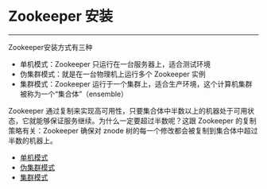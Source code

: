 # Zookeeper 安装

---

Zookeeper安装方式有三种

* 单机模式：Zookeeper 只运行在一台服务器上，适合测试环境
* 伪集群模式：就是在一台物理机上运行多个 Zookeeper 实例
* 集群模式：Zookeeper 运行于一个集群上，适合生产环境，这个计算机集群被称为一个“集合体”（ensemble）

Zookeeper 通过复制来实现高可用性，只要集合体中半数以上的机器处于可用状态，它就能够保证服务继续。为什么一定要超过半数呢？这跟 Zookeeper 的复制策略有关：Zookeeper 确保对 znode 树的每一个修改都会被复制到集合体中超过半数的机器上。

* [单机模式](/chapter10/Zookeeper安装/单机模式.md)
* [伪集群模式](/chapter10/Zookeeper安装/伪集群模式.md)
* [集群模式](/chapter10/Zookeeper安装/集群模式.md)